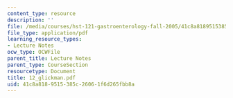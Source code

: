 ```yaml
---
content_type: resource
description: ''
file: /media/courses/hst-121-gastroenterology-fall-2005/41c8a8189515385c26061f6d265fbb8a_12_glickman.pdf
file_type: application/pdf
learning_resource_types:
- Lecture Notes
ocw_type: OCWFile
parent_title: Lecture Notes
parent_type: CourseSection
resourcetype: Document
title: 12_glickman.pdf
uid: 41c8a818-9515-385c-2606-1f6d265fbb8a
---
```

